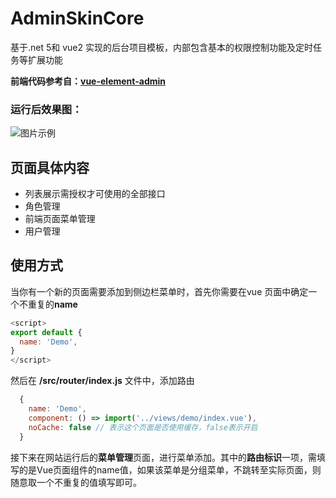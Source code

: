 # AdminSkinCore
基于.net 5和 vue2 实现的后台项目模板，内部包含基本的权限控制功能及定时任务等扩展功能    

**前端代码参考自：[vue-element-admin](https://github.com/PanJiaChen/vue-element-admin)**

### 运行后效果图：
![图片示例](https://images.gitee.com/uploads/images/2021/0122/233103_ef40172e_5471744.png "图片示例")

## 页面具体内容  
- 列表展示需授权才可使用的全部接口
- 角色管理
- 前端页面菜单管理
- 用户管理

## 使用方式

当你有一个新的页面需要添加到侧边栏菜单时，首先你需要在vue 页面中确定一个不重复的**name**

```javascript
<script>
export default {
  name: 'Demo',
}
</script>
```

然后在 **/src/router/index.js** 文件中，添加路由

```javascript
  {
    name: 'Demo',
    component: () => import('../views/demo/index.vue'),
    noCache: false // 表示这个页面是否使用缓存，false表示开启
  }
```

接下来在网站运行后的**菜单管理**页面，进行菜单添加。其中的**路由标识**一项，需填写的是Vue页面组件的name值，如果该菜单是分组菜单，不跳转至实际页面，则随意取一个不重复的值填写即可。


